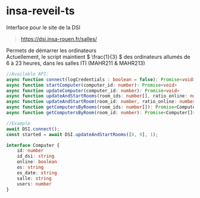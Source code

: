 # insa-reveil-ts

Interface pour le site de la DSI

>https://dsi.insa-rouen.fr/salles/

Permets de démarrer les ordinateurs   
Actuellement, le script maintient $ \frac{1}{3} $ des ordinateurs allumés de 6 à 23 heures, dans les salles ITI (MAHR211 & MAHR213)


```typescript
//Available API:
async function connect(logCredentials : boolean = false): Promise<void>
async function startComputer(computer_id: number): Promise<void>
async function updateComputer(computer_id: number): Promise<void>
async function updateAndStartRooms(room_ids: number[], ratio_online: number): Promise<number>
async function updateAndStartRoom(room_id: number, ratio_online: number): Promise<number>
async function getComputersByRooms(room_ids: number[]): Promise<Computer[]>
async function getComputersByRoom(room_id: number): Promise<Computer[]>
```


```typescript
//Example
await DSI.connect();
const started = await DSI.updateAndStartRooms([8, 9], 1);
```

```typescript
interface Computer {
    id: number
    id_dsi: string
    online: boolean
    os: string
    os_date: string
    salle: string
    users: number
}
```